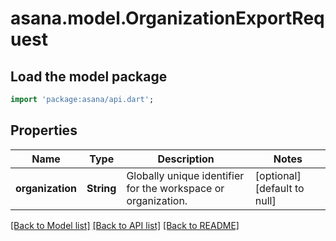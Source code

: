 # asana.model.OrganizationExportRequest

## Load the model package
```dart
import 'package:asana/api.dart';
```

## Properties
Name | Type | Description | Notes
------------ | ------------- | ------------- | -------------
**organization** | **String** | Globally unique identifier for the workspace or organization. | [optional] [default to null]

[[Back to Model list]](../README.md#documentation-for-models) [[Back to API list]](../README.md#documentation-for-api-endpoints) [[Back to README]](../README.md)


